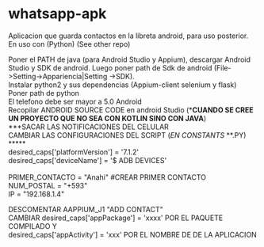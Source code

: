 # whatsapp-apk
Aplicacion que guarda contactos en la libreta android, para uso posterior.
En uso con (Python) (See other repo)

Poner el PATH de java (para Android Studio y Appium), descargar Android Studio y SDK de android. Luego poner path de Sdk de android (File->Setting->Appariencia|Setting ->SDK).<br/>
Instalar python2 y sus dependencias (Appium-client selenium y flask)<br/>
Poner path de python<br/>
El telefono debe ser mayor a 5.0 Android<br/>
Recopilar ANDROID SOURCE CODE en android Studio (*****CUANDO SE CREE UN PROYECTO QUE NO SEA CON KOTLIN SINO CON JAVA****)<br/>
***SACAR LAS NOTIFICACIONES DEL CELULAR<br/>
CAMBIAR LAS CONFIGURACIONES DEL SCRIPT (*EN CONSTANTS* **.PY)<br/>
    *****<br/>
    desired_caps['platformVersion'] = '7.1.2'<br/>
desired_caps['deviceName'] = '$ ADB DEVICES'<br/>
<br/>
PRIMER_CONTACTO = "Anahi" #CREAR PRIMER CONTACTO<br/>
NUM_POSTAL = "+593"<br/>
IP = "192.168.1.4"<br/>

 DESCOMENTAR AAPPIUM_J1 "ADD CONTACT"<br/>
 CAMBIAR desired_caps['appPackage'] = 'xxxx' POR EL PAQUETE COMPILADO Y <br/>
 desired_caps['appActivity'] = 'xxx' POR EL NOMBRE DE DE LA APLICACION <br/>
